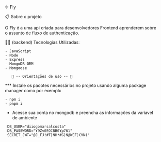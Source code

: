 ✈ Fly

📋 Sobre o projeto

O Fly é a uma api criada para desenvolvedores Frontend aprenderem sobre o assunto de fluxo de authenticação.

👨‍💻 (backend) Tecnologias Utilizadas:

```
- JavaScript
- Node
- Express
- MongoDB ORM
- Mongoose
```

       📜 -- Orientações de uso -- 📜
*** Instale os pacotes necessários no projeto usando alguma package manager como por exemplo
```
- npm i
- pnpm i
```
* Acesse sua conta no mongodb e preencha as informações da variavel de ambiente
```
 DB_USER="diiogomarsalcosta"
 DB_PASSWORD="Y9Zv0EOCBB0Yp761"
 SECRET_JWT="@J_FJ!#T)NH*#G)N@WEF)CVN)"
```
